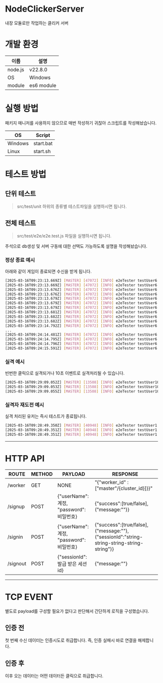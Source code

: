 # NodeClickerServer
내장 모듈로만 작업하는 클리커 서버


# 개발 환경
|이름|설명|
|----|----|
|node.js|v22.8.0|
|OS|Windows|
|module| es6 module|

# 실행 방법

패키지 매니저를 사용하지 않으므로 매번 작성하기 귀찮아 스크립트를 작성해놨습니다.

|OS|Script|
|--|--|
|Windows|start.bat|
|Linux|start.sh|

# 테스트 방법

## 단위 테스트

> src/test/unit 하위의 종류별 테스트파일을 실행하시면 됩니다.

## 전체 테스트

> src/test/e2e/e2e.test.js 파일을 실행하시면 됩니다.

주석으로 db생성 및 서버 구동에 대한 선택도 가능하도록 설명을 작성해놨습니다.


### 정상 종료 예시
아래와 같이 게임이 종료되면 수신을 받게 됩니다.

``` bash
[2025-03-16T09:23:13.669Z] [MASTER] [47072] [INFO] e2eTester testUser6 : 테스트 시작
[2025-03-16T09:23:13.669Z] [MASTER] [47072] [INFO] e2eTester testUser6 : 회원가입 시도
[2025-03-16T09:23:13.676Z] [MASTER] [47072] [INFO] e2eTester testUser6 : 회원가입 결과 200 => {"message":"성공적으로 가입했습니다."}
[2025-03-16T09:23:13.676Z] [MASTER] [47072] [INFO] e2eTester testUser6 : 로그인 시도
[2025-03-16T09:23:13.679Z] [MASTER] [47072] [INFO] e2eTester testUser6 : 로그인 결과 200 => {"message":"로그인 성공!","sessionId":"1132e93e-52d9-49d8-9a46-3b0849eab1e4"}
[2025-03-16T09:23:13.679Z] [MASTER] [47072] [INFO] e2eTester testUser6 : 발급 받은 sessionId => 1132e93e-52d9-49d8-9a46-3b0849eab1e4
[2025-03-16T09:23:13.679Z] [MASTER] [47072] [INFO] e2eTester testUser6 : tcp 연결 시도
[2025-03-16T09:23:13.681Z] [MASTER] [47072] [INFO] e2eTester testUser6 : tcp 연결 성공. 인증 시도
[2025-03-16T09:23:13.682Z] [MASTER] [47072] [INFO] e2eTester testUser6 : 수신된 데이터 => {"success":true}
[2025-03-16T09:23:13.682Z] [MASTER] [47072] [INFO] e2eTester testUser6 : 인증 완료.
[2025-03-16T09:23:14.792Z] [MASTER] [47072] [INFO] e2eTester testUser6 : 클릭 이벤트 전송
...
[2025-03-16T09:24:14.481Z] [MASTER] [47072] [INFO] e2eTester testUser6 : 클릭 이벤트 전송
[2025-03-16T09:24:14.795Z] [MASTER] [47072] [INFO] e2eTester testUser6 : 수신된 데이터 => {"status":"finished","message":"게임 종료","totalClicks":55}
[2025-03-16T09:24:14.796Z] [MASTER] [47072] [INFO] e2eTester testUser6 : TCP 연결 종료됨
[2025-03-16T09:24:15.591Z] [MASTER] [47072] [INFO] e2eTester testUser6 : 클릭 인터벌 제거됨

```

### 실격 예시
빈번한 클릭으로 실격되거나 10초 이벤트로 실격처리될 수 있습니다.

``` bash
[2025-03-16T09:29:09.052Z] [MASTER] [13508] [INFO] e2eTester testUser10 : 클릭 이벤트 전송
[2025-03-16T09:29:09.053Z] [MASTER] [13508] [INFO] e2eTester testUser10 : 수신된 데이터 => {"status":"disqualified","message":"초당 4회 초과","totalClicks":5}
[2025-03-16T09:29:09.055Z] [MASTER] [13508] [INFO] e2eTester testUser10 : TCP 연결 종료됨
```

### 실격자 재도전 예시

실격 처리된 유저는 즉시 테스트가 종료됩니다.

``` bash
[2025-03-16T09:28:49.350Z] [MASTER] [40948] [INFO] e2eTester testUser1 : tcp 연결 성공. 인증 시도
[2025-03-16T09:28:49.351Z] [MASTER] [40948] [INFO] e2eTester testUser1 : 수신된 데이터 => {"success":false,"message":"실격된 유저 입니다."}
[2025-03-16T09:28:49.351Z] [MASTER] [40948] [INFO] e2eTester testUser1 : 인증 실패로 테스트 종료
```


----

# HTTP API

|ROUTE|METHOD|PAYLOAD|RESPONSE|
|-|-|-|-|
|/worker|GET|NONE|"{"worker_id" : ["master"/{cluster_id}]}}"|
|/signup|POST|{"userName":계정, "password": 비밀번호}|{"success":[true/false], ("message:"")}|
|/signin|POST|{"userName":계정, "password": 비밀번호}|{"success":[true/false], ("message:""), ("sessionId":"string-string-string-string-string")}|
|/signout|POST|{"sessionId": 발급 받은 세션id}|{"message:""}|

---

# TCP EVENT

별도로 payload를 구성할 필요가 없다고 판단해서 간단하게 로직을 구성했습니다.

## 인증 전
첫 번째 수신 데이터는 인증시도로 취급합니다. 즉, 인증 실패시 바로 연결을 해제합니다.

## 인증 후
이후 오는 데이터는 어떤 데이터든 클릭으로 취급합니다.

